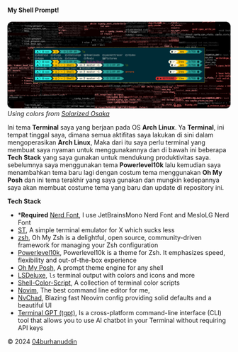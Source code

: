 #### **My Shell Prompt!**

![my terminal](/assets/theme-1.png)
*Using colors from [Solarized Osaka](https://github.com/craftzdog/solarized-osaka.nvim)*

Ini tema **Terminal** saya yang berjaan pada OS **Arch Linux**. Ya **Terminal**, ini tempat tinggal saya, dimana semua aktifitas saya lakukan di sini dalam mengoperasikan **Arch Linux**, Maka dari itu saya perlu terminal yang membuat saya nyaman untuk menggunakannya dan di bawah ini beberapa **Tech Stack** yang saya gunakan untuk mendukung produktivitas saya. sebelumnya saya menggunakan tema **Powerlevel10k** lalu kemudian saya menambahkan tema baru lagi dengan costum tema menggunakan **Oh My Posh** dan ini tema terakhir yang saya gunakan dan mungkin kedepannya saya akan membuat costume tema yang baru dan update di repository ini.

**Tech Stack**
- ***Required** [Nerd Font](https://www.nerdfonts.com/#features), I use JetBrainsMono Nerd Font and MesloLG Nerd Font
- [ST](https://github.com/04burhanuddin/st), A simple terminal emulator for X which sucks less
- [zsh](https://ohmyz.sh/), Oh My Zsh is a delightful, open source, community-driven framework for managing your Zsh configuration
- [Powerlevel10k](https://github.com/romkatv/powerlevel10k), Powerlevel10k is a theme for Zsh. It emphasizes speed, flexibility and out-of-the-box experience
- [Oh My Posh](https://ohmyposh.dev/), A prompt theme engine for any shell
- [LSDeluxe](https://github.com/lsd-rs/lsd), `ls` terminal output with colors and icons and more
- [Shell-Color-Script](https://gitlab.com/dwt1/shell-color-scripts), A collection of terminal color scripts
- [Novim](https://neovim.io/), The best command line editor for me,
- [NvChad](https://nvchad.com/), Blazing fast Neovim config providing solid defaults and a beautiful UI
- [Terminal GPT (tgpt)](https://github.com/aandrew-me/tgpt), Is a cross-platform command-line interface (CLI) tool that allows you to use AI chatbot in your Terminal without requiring API keys

© 2024 [04burhanuddin](https://github.com/04burhanuddin)
